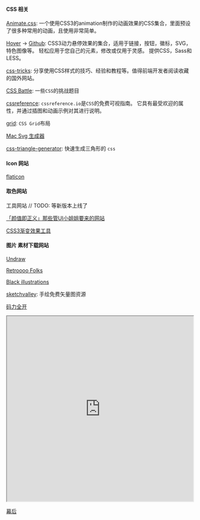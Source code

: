 #### CSS  相关

[Animate.css](https://daneden.github.io/animate.css/): 一个使用CSS3的animation制作的动画效果的CSS集合，里面预设了很多种常用的动画，且使用非常简单。

[Hover](http://ianlunn.github.io/Hover/) -> [Github](https://github.com/IanLunn/Hover): CSS3动力悬停效果的集合，适用于链接，按钮，徽标，SVG，特色图像等。 轻松应用于您自己的元素，修改或仅用于灵感。 提供CSS，Sass和LESS。

[css-tricks](https://css-tricks.com/): 分享使用CSS样式的技巧、经验和教程等。值得前端开发者阅读收藏的国外网站。

[CSS Battle](https://cssbattle.dev/): 一些`CSS`的挑战题目

[cssreference](https://cssreference.io/): `cssreference.io`是`CSS`的免费可视指南。 它具有最受欢迎的属性，并通过插图和动画示例对其进行说明。

[grid](http://grid.malven.co/): `CSS Grid`布局

[Mac Svg 生成器](https://macsvg.org/)

[css-triangle-generator](http://apps.eky.hk/css-triangle-generator/zh-hant): 快速生成三角形的 `css`

#### Icon 网站

[flaticon](https://www.flaticon.com/)

#### 取色网站

工具网站 // TODO: 等新版本上线了

[「颜值即正义」那些管UI小姐姐要来的网站](https://juejin.im/post/5e7cdee26fb9a03c6e640cc7)

[CSS3渐变效果工具](https://www.bestvist.com/css-gradient)

#### 图片 素材下载网站

[Undraw](https://undraw.co/illustrations)

[Retroooo Folks](https://www.manuelalangella.com/retroooo-folks/)

[Black illustrations](https://www.blackillustrations.com/)

[sketchvalley](https://sketchvalley.com/): 手绘免费矢量图资源

[码力全开](https://design.maliquankai.com/)

<iframe
    width="100%"
    height="500"
    src="https://design.maliquankai.com/">
</iframe>

[幕后](https://muhou.net/)



